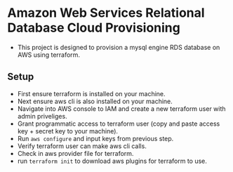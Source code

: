 # Amazon Web Services Relational Database Cloud Provisioning
- This project is designed to provision a mysql engine RDS database on AWS using terraform.

## Setup
- First ensure terraform is installed on your machine.
- Next ensure aws cli is also installed on your machine.
- Navigate into AWS console to IAM and create a new terraform user with admin priveliges. 
- Grant programmatic access to terraform user (copy and paste access key + secret key to your machine).
- Run ```aws configure``` and input keys from previous step.
- Verify terraform user can make aws cli calls.
- Check in aws provider file for terraform.
- run ```terraform init``` to download aws plugins for terraform to use.

